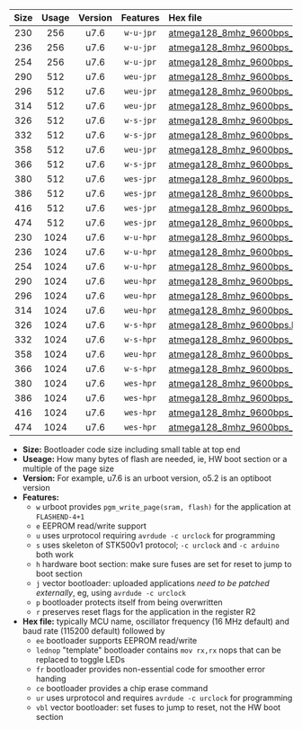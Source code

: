 |Size|Usage|Version|Features|Hex file|
|:-:|:-:|:-:|:-:|:--|
|230|256|u7.6|`w-u-jpr`|[atmega128_8mhz_9600bps_ur_vbl.hex](https://raw.githubusercontent.com/stefanrueger/urboot/main//atmega128_8mhz_9600bps_ur_vbl.hex)|
|236|256|u7.6|`w-u-jpr`|[atmega128_8mhz_9600bps_lednop_ur_vbl.hex](https://raw.githubusercontent.com/stefanrueger/urboot/main//atmega128_8mhz_9600bps_lednop_ur_vbl.hex)|
|254|256|u7.6|`w-u-jpr`|[atmega128_8mhz_9600bps_lednop_fr_ur_vbl.hex](https://raw.githubusercontent.com/stefanrueger/urboot/main//atmega128_8mhz_9600bps_lednop_fr_ur_vbl.hex)|
|290|512|u7.6|`weu-jpr`|[atmega128_8mhz_9600bps_ee_ur_vbl.hex](https://raw.githubusercontent.com/stefanrueger/urboot/main//atmega128_8mhz_9600bps_ee_ur_vbl.hex)|
|296|512|u7.6|`weu-jpr`|[atmega128_8mhz_9600bps_ee_lednop_ur_vbl.hex](https://raw.githubusercontent.com/stefanrueger/urboot/main//atmega128_8mhz_9600bps_ee_lednop_ur_vbl.hex)|
|314|512|u7.6|`weu-jpr`|[atmega128_8mhz_9600bps_ee_lednop_fr_ur_vbl.hex](https://raw.githubusercontent.com/stefanrueger/urboot/main//atmega128_8mhz_9600bps_ee_lednop_fr_ur_vbl.hex)|
|326|512|u7.6|`w-s-jpr`|[atmega128_8mhz_9600bps_vbl.hex](https://raw.githubusercontent.com/stefanrueger/urboot/main//atmega128_8mhz_9600bps_vbl.hex)|
|332|512|u7.6|`w-s-jpr`|[atmega128_8mhz_9600bps_lednop_vbl.hex](https://raw.githubusercontent.com/stefanrueger/urboot/main//atmega128_8mhz_9600bps_lednop_vbl.hex)|
|358|512|u7.6|`weu-jpr`|[atmega128_8mhz_9600bps_ee_lednop_fr_ce_ur_vbl.hex](https://raw.githubusercontent.com/stefanrueger/urboot/main//atmega128_8mhz_9600bps_ee_lednop_fr_ce_ur_vbl.hex)|
|366|512|u7.6|`w-s-jpr`|[atmega128_8mhz_9600bps_lednop_fr_vbl.hex](https://raw.githubusercontent.com/stefanrueger/urboot/main//atmega128_8mhz_9600bps_lednop_fr_vbl.hex)|
|380|512|u7.6|`wes-jpr`|[atmega128_8mhz_9600bps_ee_vbl.hex](https://raw.githubusercontent.com/stefanrueger/urboot/main//atmega128_8mhz_9600bps_ee_vbl.hex)|
|386|512|u7.6|`wes-jpr`|[atmega128_8mhz_9600bps_ee_lednop_vbl.hex](https://raw.githubusercontent.com/stefanrueger/urboot/main//atmega128_8mhz_9600bps_ee_lednop_vbl.hex)|
|416|512|u7.6|`wes-jpr`|[atmega128_8mhz_9600bps_ee_lednop_fr_vbl.hex](https://raw.githubusercontent.com/stefanrueger/urboot/main//atmega128_8mhz_9600bps_ee_lednop_fr_vbl.hex)|
|474|512|u7.6|`wes-jpr`|[atmega128_8mhz_9600bps_ee_lednop_fr_ce_vbl.hex](https://raw.githubusercontent.com/stefanrueger/urboot/main//atmega128_8mhz_9600bps_ee_lednop_fr_ce_vbl.hex)|
|230|1024|u7.6|`w-u-hpr`|[atmega128_8mhz_9600bps_ur.hex](https://raw.githubusercontent.com/stefanrueger/urboot/main//atmega128_8mhz_9600bps_ur.hex)|
|236|1024|u7.6|`w-u-hpr`|[atmega128_8mhz_9600bps_lednop_ur.hex](https://raw.githubusercontent.com/stefanrueger/urboot/main//atmega128_8mhz_9600bps_lednop_ur.hex)|
|254|1024|u7.6|`w-u-hpr`|[atmega128_8mhz_9600bps_lednop_fr_ur.hex](https://raw.githubusercontent.com/stefanrueger/urboot/main//atmega128_8mhz_9600bps_lednop_fr_ur.hex)|
|290|1024|u7.6|`weu-hpr`|[atmega128_8mhz_9600bps_ee_ur.hex](https://raw.githubusercontent.com/stefanrueger/urboot/main//atmega128_8mhz_9600bps_ee_ur.hex)|
|296|1024|u7.6|`weu-hpr`|[atmega128_8mhz_9600bps_ee_lednop_ur.hex](https://raw.githubusercontent.com/stefanrueger/urboot/main//atmega128_8mhz_9600bps_ee_lednop_ur.hex)|
|314|1024|u7.6|`weu-hpr`|[atmega128_8mhz_9600bps_ee_lednop_fr_ur.hex](https://raw.githubusercontent.com/stefanrueger/urboot/main//atmega128_8mhz_9600bps_ee_lednop_fr_ur.hex)|
|326|1024|u7.6|`w-s-hpr`|[atmega128_8mhz_9600bps.hex](https://raw.githubusercontent.com/stefanrueger/urboot/main//atmega128_8mhz_9600bps.hex)|
|332|1024|u7.6|`w-s-hpr`|[atmega128_8mhz_9600bps_lednop.hex](https://raw.githubusercontent.com/stefanrueger/urboot/main//atmega128_8mhz_9600bps_lednop.hex)|
|358|1024|u7.6|`weu-hpr`|[atmega128_8mhz_9600bps_ee_lednop_fr_ce_ur.hex](https://raw.githubusercontent.com/stefanrueger/urboot/main//atmega128_8mhz_9600bps_ee_lednop_fr_ce_ur.hex)|
|366|1024|u7.6|`w-s-hpr`|[atmega128_8mhz_9600bps_lednop_fr.hex](https://raw.githubusercontent.com/stefanrueger/urboot/main//atmega128_8mhz_9600bps_lednop_fr.hex)|
|380|1024|u7.6|`wes-hpr`|[atmega128_8mhz_9600bps_ee.hex](https://raw.githubusercontent.com/stefanrueger/urboot/main//atmega128_8mhz_9600bps_ee.hex)|
|386|1024|u7.6|`wes-hpr`|[atmega128_8mhz_9600bps_ee_lednop.hex](https://raw.githubusercontent.com/stefanrueger/urboot/main//atmega128_8mhz_9600bps_ee_lednop.hex)|
|416|1024|u7.6|`wes-hpr`|[atmega128_8mhz_9600bps_ee_lednop_fr.hex](https://raw.githubusercontent.com/stefanrueger/urboot/main//atmega128_8mhz_9600bps_ee_lednop_fr.hex)|
|474|1024|u7.6|`wes-hpr`|[atmega128_8mhz_9600bps_ee_lednop_fr_ce.hex](https://raw.githubusercontent.com/stefanrueger/urboot/main//atmega128_8mhz_9600bps_ee_lednop_fr_ce.hex)|

- **Size:** Bootloader code size including small table at top end
- **Useage:** How many bytes of flash are needed, ie, HW boot section or a multiple of the page size
- **Version:** For example, u7.6 is an urboot version, o5.2 is an optiboot version
- **Features:**
  + `w` urboot provides `pgm_write_page(sram, flash)` for the application at `FLASHEND-4+1`
  + `e` EEPROM read/write support
  + `u` uses urprotocol requiring `avrdude -c urclock` for programming
  + `s` uses skeleton of STK500v1 protocol; `-c urclock` and `-c arduino` both work
  + `h` hardware boot section: make sure fuses are set for reset to jump to boot section
  + `j` vector bootloader: uploaded applications *need to be patched externally*, eg, using `avrdude -c urclock`
  + `p` bootloader protects itself from being overwritten
  + `r` preserves reset flags for the application in the register R2
- **Hex file:** typically MCU name, oscillator frequency (16 MHz default) and baud rate (115200 default) followed by
  + `ee` bootloader supports EEPROM read/write
  + `lednop` "template" bootloader contains `mov rx,rx` nops that can be replaced to toggle LEDs
  + `fr` bootloader provides non-essential code for smoother error handing
  + `ce` bootloader provides a chip erase command
  + `ur` uses urprotocol and requires `avrdude -c urclock` for programming
  + `vbl` vector bootloader: set fuses to jump to reset, not the HW boot section
